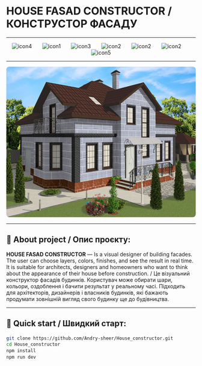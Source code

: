 # HOUSE FASAD CONSTRUCTOR / КОНСТРУСТОР ФАСАДУ

---

<div align="center">
  <img src="https://www.svgrepo.com/show/374167/vite.svg" width="50" height="50" alt="icon4" />&nbsp;&nbsp;&nbsp;&nbsp;&nbsp;&nbsp;
  <img src="https://www.svgrepo.com/show/452045/js.svg" width="50" height="50" alt="icon1" />&nbsp;&nbsp;&nbsp;&nbsp;&nbsp;&nbsp;
  <img src="https://www.svgrepo.com/show/374146/typescript-official.svg" width="50" height="50" alt="icon3" />&nbsp;&nbsp;&nbsp;&nbsp;&nbsp;&nbsp;
  <img src="https://www.svgrepo.com/show/452092/react.svg" width="50" height="50" alt="icon2" />&nbsp;&nbsp;&nbsp;&nbsp;&nbsp;&nbsp;
  <img src="https://www.svgrepo.com/show/373929/node.svg" width="50" height="50" alt="icon2" />&nbsp;&nbsp;&nbsp;&nbsp;&nbsp;&nbsp;
  <img src="https://www.svgrepo.com/show/354310/sass.svg" width="50" height="50" alt="icon2" />&nbsp;&nbsp;&nbsp;&nbsp;&nbsp;&nbsp;
  <img src="https://www.svgrepo.com/show/439240/npm.svg" width="50" height="50" alt="icon5" />
</div>

---

<p align="center">
  <img src="/public/icons/HouseSc.png" width="600" height="400" alt="project house preview" style="border-radius: 8px;" />
</p>

---

## 🧾 About project / Опис проєкту:
**HOUSE FASAD CONSTRUCTOR** — Is a visual designer of building facades. The user can choose layers, colors, finishes, and see the result in real time. It is suitable for architects, designers and homeowners who want to think about the appearance of their house before construction. / Це візуальний конструктор фасадів будинків. Користувач може обирати шари, кольори, оздоблення і бачити результат у реальному часі. Підходить для архітекторів, дизайнерів і власників будинків, які бажають продумати зовнішній вигляд свого будинку ще до будівництва.

---

## 🚀 Quick start / Швидкий старт:

```bash
git clone https://github.com/Andry-sheer/House_constructor.git
cd House_constructor
npm install
npm run dev

